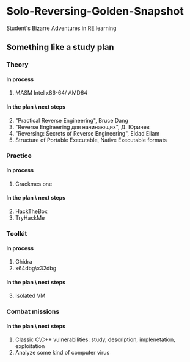 # Solo-Reversing-Golden-Snapshot
Student's Bizarre Adventures in RE learning
## Something like a study plan
### Theory
#### In process
1) MASM Intel x86-64/ AMD64
#### In the plan \ next steps
2) "Practical Reverse Engineering", Bruce Dang
3) "Reverse Engineering для начинающих", Д. Юричев
4) "Reversing: Secrets of Reverse Engineering", Eldad Eilam
5) Structure of Portable Executable, Native Executable formats
### Practice
#### In process
1) Crackmes.one
#### In the plan \ next steps
2) HackTheBox 
3) TryHackMe
### Toolkit
#### In process
1) Ghidra
2) x64dbg\x32dbg
#### In the plan \ next steps
3) Isolated VM
### Combat missions
#### In the plan \ next steps
1) Classic C\C++ vulnerabilities: study, description, implenetation, exploitation
2) Analyze some kind of computer virus

